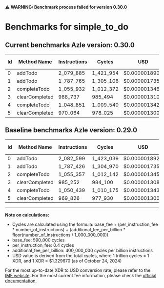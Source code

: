 ⚠️ **WARNING: Benchmark process failed for version 0.30.0**

# Benchmarks for simple_to_do

## Current benchmarks Azle version: 0.30.0

| Id  | Method Name    | Instructions | Cycles    | USD           | USD/Million Calls | Change                            |
| --- | -------------- | ------------ | --------- | ------------- | ----------------- | --------------------------------- |
| 0   | addTodo        | 2_079_885    | 1_421_954 | $0.0000018907 | $1.89             | <font color="green">-2_714</font> |
| 1   | addTodo        | 1_787_765    | 1_305_106 | $0.0000017354 | $1.73             | <font color="red">+339</font>     |
| 2   | completeTodo   | 1_055_932    | 1_012_372 | $0.0000013461 | $1.34             | <font color="red">+575</font>     |
| 3   | clearCompleted | 988_737      | 985_494   | $0.0000013104 | $1.31             | <font color="red">+3_485</font>   |
| 4   | completeTodo   | 1_048_851    | 1_009_540 | $0.0000013424 | $1.34             | <font color="green">-1_588</font> |
| 5   | clearCompleted | 970_064      | 978_025   | $0.0000013005 | $1.30             | <font color="red">+238</font>     |

## Baseline benchmarks Azle version: 0.29.0

| Id  | Method Name    | Instructions | Cycles    | USD           | USD/Million Calls |
| --- | -------------- | ------------ | --------- | ------------- | ----------------- |
| 0   | addTodo        | 2_082_599    | 1_423_039 | $0.0000018922 | $1.89             |
| 1   | addTodo        | 1_787_426    | 1_304_970 | $0.0000017352 | $1.73             |
| 2   | completeTodo   | 1_055_357    | 1_012_142 | $0.0000013458 | $1.34             |
| 3   | clearCompleted | 985_252      | 984_100   | $0.0000013085 | $1.30             |
| 4   | completeTodo   | 1_050_439    | 1_010_175 | $0.0000013432 | $1.34             |
| 5   | clearCompleted | 969_826      | 977_930   | $0.0000013003 | $1.30             |

---

**Note on calculations:**

- Cycles are calculated using the formula: base_fee + (per_instruction_fee \* number_of_instructions) + (additional_fee_per_billion \* floor(number_of_instructions / 1_000_000_000))
- base_fee: 590_000 cycles
- per_instruction_fee: 0.4 cycles
- additional_fee_per_billion: 400_000_000 cycles per billion instructions
- USD value is derived from the total cycles, where 1 trillion cycles = 1 XDR, and 1 XDR = $1.329670 (as of October 24, 2024)

For the most up-to-date XDR to USD conversion rate, please refer to the [IMF website](https://www.imf.org/external/np/fin/data/rms_sdrv.aspx).
For the most current fee information, please check the [official documentation](https://internetcomputer.org/docs/current/developer-docs/gas-cost#execution).
